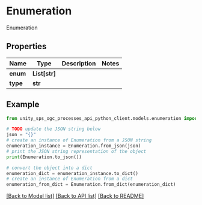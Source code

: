 # Enumeration

Enumeration

## Properties

Name | Type | Description | Notes
------------ | ------------- | ------------- | -------------
**enum** | **List[str]** |  |
**type** | **str** |  |

## Example

```python
from unity_sps_ogc_processes_api_python_client.models.enumeration import Enumeration

# TODO update the JSON string below
json = "{}"
# create an instance of Enumeration from a JSON string
enumeration_instance = Enumeration.from_json(json)
# print the JSON string representation of the object
print(Enumeration.to_json())

# convert the object into a dict
enumeration_dict = enumeration_instance.to_dict()
# create an instance of Enumeration from a dict
enumeration_from_dict = Enumeration.from_dict(enumeration_dict)
```
[[Back to Model list]](../README.md#documentation-for-models) [[Back to API list]](../README.md#documentation-for-api-endpoints) [[Back to README]](../README.md)
